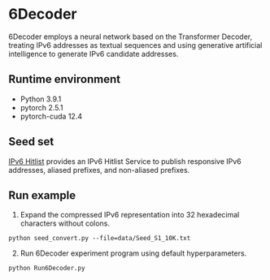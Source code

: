 # 6Decoder

6Decoder employs a neural network based on the Transformer Decoder, treating IPv6 addresses as textual sequences and using generative artificial intelligence to generate IPv6 candidate addresses. 

## Runtime environment

* Python 3.9.1
* pytorch 2.5.1
* pytorch-cuda 12.4

## Seed set

[IPv6 Hitlist](https://ipv6hitlist.github.io/) provides an IPv6 Hitlist Service to publish responsive IPv6 addresses, aliased prefixes, and non-aliased prefixes.

## Run example

1. Expand the compressed IPv6 representation into 32 hexadecimal characters without colons.
```shell
python seed_convert.py --file=data/Seed_S1_10K.txt
```

2. Run 6Decoder experiment program using default hyperparameters. 
```shell
python Run6Decoder.py
```
